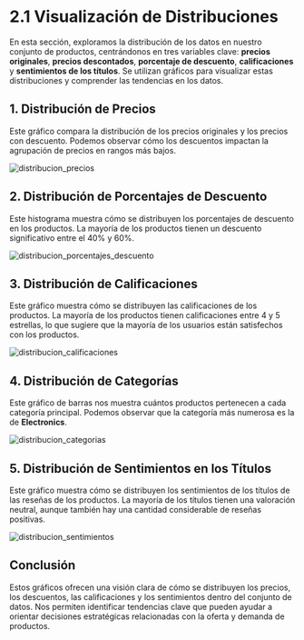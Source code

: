 
# 2.1 Visualización de Distribuciones

En esta sección, exploramos la distribución de los datos en nuestro conjunto de productos, centrándonos en tres variables clave: **precios originales**, **precios descontados**, **porcentaje de descuento**, **calificaciones** y **sentimientos de los títulos**. Se utilizan gráficos para visualizar estas distribuciones y comprender las tendencias en los datos.

## 1. Distribución de Precios

Este gráfico compara la distribución de los precios originales y los precios con descuento. Podemos observar cómo los descuentos impactan la agrupación de precios en rangos más bajos.

![distribucion_precios](https://github.com/user-attachments/assets/652fb104-e8df-45d2-b832-54340b3cb6e8)


## 2. Distribución de Porcentajes de Descuento

Este histograma muestra cómo se distribuyen los porcentajes de descuento en los productos. La mayoría de los productos tienen un descuento significativo entre el 40% y 60%.

![distribucion_porcentajes_descuento](https://github.com/user-attachments/assets/904f97df-d75d-4d54-a1dc-08e9024e2982)



## 3. Distribución de Calificaciones

Este gráfico muestra cómo se distribuyen las calificaciones de los productos. La mayoría de los productos tienen calificaciones entre 4 y 5 estrellas, lo que sugiere que la mayoría de los usuarios están satisfechos con los productos.

![distribucion_calificaciones](https://github.com/user-attachments/assets/cd4ccf3c-1737-4114-b45b-7c624abc2011)


## 4. Distribución de Categorías

Este gráfico de barras nos muestra cuántos productos pertenecen a cada categoría principal. Podemos observar que la categoría más numerosa es la de **Electronics**.

![distribucion_categorias](https://github.com/user-attachments/assets/80d1dc78-af60-4ea2-82bc-68fbbd6cf9db)


## 5. Distribución de Sentimientos en los Títulos

Este gráfico muestra cómo se distribuyen los sentimientos de los títulos de las reseñas de los productos. La mayoría de los títulos tienen una valoración neutral, aunque también hay una cantidad considerable de reseñas positivas.

![distribucion_sentimientos](https://github.com/user-attachments/assets/97f2aacc-a8d5-4fd0-8f9d-53f383fb9edc)


## Conclusión
Estos gráficos ofrecen una visión clara de cómo se distribuyen los precios, los descuentos, las calificaciones y los sentimientos dentro del conjunto de datos. Nos permiten identificar tendencias clave que pueden ayudar a orientar decisiones estratégicas relacionadas con la oferta y demanda de productos.
